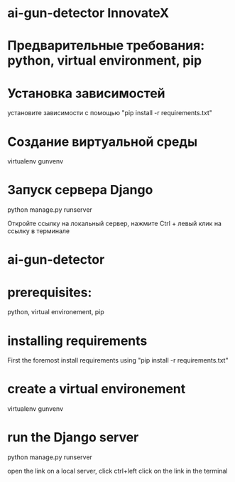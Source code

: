 # ai-gun-detector InnovateX
# Предварительные требования: python, virtual environment, pip

# Установка зависимостей
установите зависимости с помощью "pip install -r requirements.txt"

# Создание виртуальной среды
virtualenv gunvenv

# Запуск сервера Django
python manage.py runserver

Откройте ссылку на локальный сервер, нажмите Ctrl + левый клик на ссылку в терминале


# ai-gun-detector


# prerequisites: 
python, virtual environement, pip


# installing requirements
First the foremost install requirements using "pip install -r requirements.txt"


# create a virtual environement
virtualenv gunvenv


# run the Django server
python manage.py runserver


open the link on a local server, click ctrl+left click on the link in the terminal
